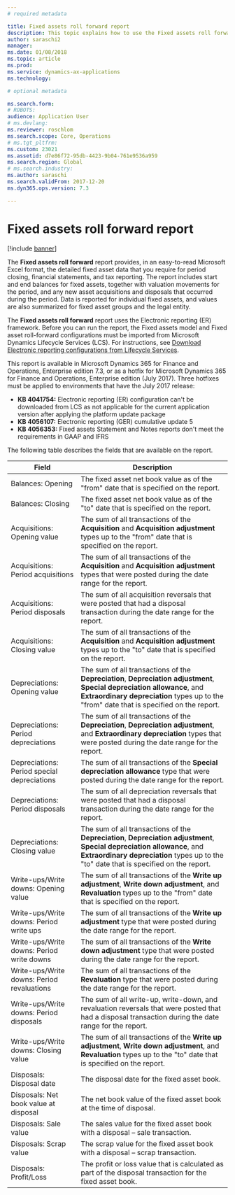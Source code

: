 ```yaml
---
# required metadata

title: Fixed assets roll forward report
description: This topic explains how to use the Fixed assets roll forward report.
author: saraschi2
manager: 
ms.date: 01/08/2018
ms.topic: article
ms.prod: 
ms.service: dynamics-ax-applications
ms.technology: 

# optional metadata

ms.search.form: 
# ROBOTS: 
audience: Application User
# ms.devlang: 
ms.reviewer: roschlom
ms.search.scope: Core, Operations
# ms.tgt_pltfrm: 
ms.custom: 23021
ms.assetid: d7e86f72-95db-4423-9b04-761e9536a959
ms.search.region: Global
# ms.search.industry: 
ms.author: saraschi
ms.search.validFrom: 2017-12-20
ms.dyn365.ops.version: 7.3

---
```

# Fixed assets roll forward report

[!include [banner](../includes/banner.md)]

The **Fixed assets roll forward** report provides, in an easy-to-read Microsoft Excel format, the detailed fixed asset data that you require for period closing, financial statements, and tax reporting. The report includes start and end balances for fixed assets, together with valuation movements for the period, and any new asset acquisitions and disposals that occurred during the period. Data is reported for individual fixed assets, and values are also summarized for fixed asset groups and the legal entity.

The **Fixed assets roll forward** report uses the Electronic reporting (ER) framework. Before you can run the report, the Fixed assets model and Fixed asset roll-forward configurations must be imported from Microsoft Dynamics Lifecycle Services (LCS). For instructions, see [Download Electronic reporting configurations from Lifecycle Services](https://docs.microsoft.com/dynamics365/unified-operations/dev-itpro/analytics/download-electronic-reporting-configuration-lcs).

This report is available in Microsoft Dynamics 365 for Finance and Operations, Enterprise edition 7.3, or as a hotfix for Microsoft Dynamics 365 for Finance and Operations, Enterprise edition (July 2017). Three hotfixes must be applied to environments that have the July 2017 release:

- **KB 4041754:** Electronic reporting (ER) configuration can't be downloaded from LCS as not applicable for the current application version after applying the platform update package
- **KB 4056107:** Electronic reporting (GER) cumulative update 5
- **KB 4056353:** Fixed assets Statement and Notes reports don't meet the requirements in GAAP and IFRS

The following table describes the fields that are available on the report.


|                    Field                    |                                                                                                                                Description                                                                                                                                |
|---------------------------------------------|---------------------------------------------------------------------------------------------------------------------------------------------------------------------------------------------------------------------------------------------------------------------------|
|              Balances: Opening              |                                                                                           The fixed asset net book value as of the "from" date that is specified on the report.                                                                                           |
|              Balances: Closing              |                                                                                            The fixed asset net book value as of the "to" date that is specified on the report.                                                                                            |
|         Acquisitions: Opening value         |                                                 The sum of all transactions of the <strong>Acquisition</strong> and <strong>Acquisition adjustment</strong> types up to the "from" date that is specified on the report.                                                  |
|      Acquisitions: Period acquisitions      |                                                 The sum of all transactions of the <strong>Acquisition</strong> and <strong>Acquisition adjustment</strong> types that were posted during the date range for the report.                                                  |
|       Acquisitions: Period disposals        |                                                                        The sum of all acquisition reversals that were posted that had a disposal transaction during the date range for the report.                                                                        |
|         Acquisitions: Closing value         |                                                  The sum of all transactions of the <strong>Acquisition</strong> and <strong>Acquisition adjustment</strong> types up to the "to" date that is specified on the report.                                                   |
|        Depreciations: Opening value         | The sum of all transactions of the <strong>Depreciation</strong>, <strong>Depreciation adjustment</strong>, <strong>Special depreciation allowance</strong>, and <strong>Extraordinary depreciation</strong> types up to the "from" date that is specified on the report. |
|     Depreciations: Period depreciations     |                         The sum of all transactions of the <strong>Depreciation</strong>, <strong>Depreciation adjustment</strong>, and <strong>Extraordinary depreciation</strong> types that were posted during the date range for the report.                          |
| Depreciations: Period special depreciations |                                                              The sum of all transactions of the <strong>Special depreciation allowance</strong> type that were posted during the date range for the report.                                                               |
|       Depreciations: Period disposals       |                                                                       The sum of all depreciation reversals that were posted that had a disposal transaction during the date range for the report.                                                                        |
|        Depreciations: Closing value         |  The sum of all transactions of the <strong>Depreciation</strong>, <strong>Depreciation adjustment</strong>, <strong>Special depreciation allowance</strong>, and <strong>Extraordinary depreciation</strong> types up to the "to" date that is specified on the report.  |
|    Write-ups/Write downs: Opening value     |                              The sum of all transactions of the <strong>Write up adjustment</strong>, <strong>Write down adjustment</strong>, and <strong>Revaluation</strong> types up to the "from" date that is specified on the report.                               |
|   Write-ups/Write downs: Period write ups   |                                                                    The sum of all transactions of the <strong>Write up adjustment</strong> type that were posted during the date range for the report.                                                                    |
|  Write-ups/Write downs: Period write downs  |                                                                   The sum of all transactions of the <strong>Write down adjustment</strong> type that were posted during the date range for the report.                                                                   |
| Write-ups/Write downs: Period revaluations  |                                                                        The sum of all transactions of the <strong>Revaluation</strong> type that were posted during the date range for the report.                                                                        |
|   Write-ups/Write downs: Period disposals   |                                                           The sum of all write-up, write-down, and revaluation reversals that were posted that had a disposal transaction during the date range for the report.                                                           |
|    Write-ups/Write downs: Closing value     |                               The sum of all transactions of the <strong>Write up adjustment</strong>, <strong>Write down adjustment</strong>, and <strong>Revaluation</strong> types up to the "to" date that is specified on the report.                                |
|          Disposals: Disposal date           |                                                                                                                The disposal date for the fixed asset book.                                                                                                                |
|    Disposals: Net book value at disposal    |                                                                                                    The net book value of the fixed asset book at the time of disposal.                                                                                                    |
|            Disposals: Sale value            |                                                                                               The sales value for the fixed asset book with a disposal – sale transaction.                                                                                                |
|           Disposals: Scrap value            |                                                                                               The scrap value for the fixed asset book with a disposal – scrap transaction.                                                                                               |
|           Disposals: Profit/Loss            |                                                                                 The profit or loss value that is calculated as part of the disposal transaction for the fixed asset book.                                                                                 |

